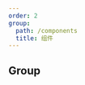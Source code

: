 ```yaml
---
order: 2
group:
  path: /components
  title: 组件
---
```

## Group
<API src="../src/Group.tsx"></API>
